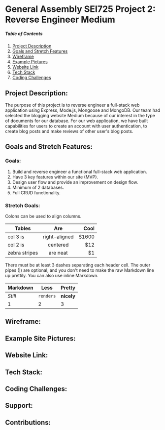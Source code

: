 # General Assembly SEI725 Project 2: Reverse Engineer Medium
##### Table of Contents  
1. [Project Description](#projectdescription)  
2. [Goals and Stretch Features](#goalsandstretchfeatures)  
3. [Wireframe](#wireframe)   
4. [Example Pictures](#examplepictures)
5. [Website Link](#websitelink)     
6. [Tech Stack](#techstack) 
7. [Coding Challenges](#codingchallenges)

## Project Description: <a name="projectdescription"></a>
The purpose of this project is to reverse engineer a full-stack web application using Express, Mode.js, Mongoose and MongoDB.  Our team had selected the blogging website Medium because of our interest in the type of documents for our database.  For our web application, we have built capabilities for users to create an account with user authentication, to create blog posts and make reviews of other user's blog posts.

## Goals and Stretch Features:<a name="goalsandstretchfeatures"></a>

### Goals:
1. Build and reverse engineer a functional full-stack web application.
2. Have 3 key features within our site (MVP).
3. Design user flow and provide an improvement on design flow.
4. Minimum of 2 databases.
5. Full CRUD functionality.

### Stretch Goals:
Colons can be used to align columns.

| Tables        | Are           | Cool  |
| ------------- |:-------------:| -----:|
| col 3 is      | right-aligned | $1600 |
| col 2 is      | centered      |   $12 |
| zebra stripes | are neat      |    $1 |

There must be at least 3 dashes separating each header cell.
The outer pipes (|) are optional, and you don't need to make the 
raw Markdown line up prettily. You can also use inline Markdown.

Markdown | Less | Pretty
--- | --- | ---
*Still* | `renders` | **nicely**
1 | 2 | 3

## Wireframe:<a name="wireframe"></a>

## Example Site Pictures:<a name="examplepictures"></a>

## Website Link:<a name="websitelink"></a>

## Tech Stack:<a name="techstack"></a>

## Coding Challenges:<a name="codingchallenges"></a>

## 

## Support:

## Contributions:
